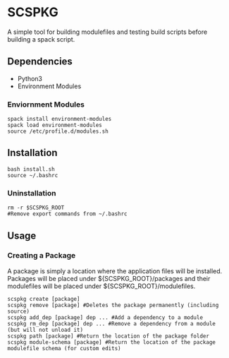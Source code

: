 # SCSPKG

A simple tool for building modulefiles and testing build scripts before building a spack script.

## Dependencies

* Python3
* Environment Modules

### Enviornment Modules

```{bash}
spack install environment-modules
spack load environment-modules
source /etc/profile.d/modules.sh
```

## Installation

```{bash}
bash install.sh
source ~/.bashrc
```

### Uninstallation

```{bash}
rm -r $SCSPKG_ROOT
#Remove export commands from ~/.bashrc
```

## Usage

### Creating a Package

A package is simply a location where the application files will be installed.
Packages will be placed under ${SCSPKG_ROOT}/packages and their modulefiles will
be placed under ${SCSPKG_ROOT}/modulefiles.

```{bash}
scspkg create [package]
scspkg remove [package] #Deletes the package permanently (including source)
scspkg add_dep [package] dep ... #Add a dependency to a module
scspkg rm_dep [package] dep ... #Remove a dependency from a module (but will not unload it)
scspkg path [package] #Return the location of the package folder
scspkg module-schema [package] #Return the location of the package modulefile schema (for custom edits)
```
